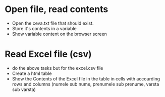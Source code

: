 # Open file, read contents

* Open the ceva.txt file that should exist. 
* Store it's contents in a variable
* Show variable content on the browser screen

# Read Excel file (csv)

 * do the above tasks but for the excel.csv file
 * Create a html table
 * Show the Contents of the Excel file in the table in cells with accourding rows and columns (numele sub nume, prenumele sub prenume, varsta sub varsta)
